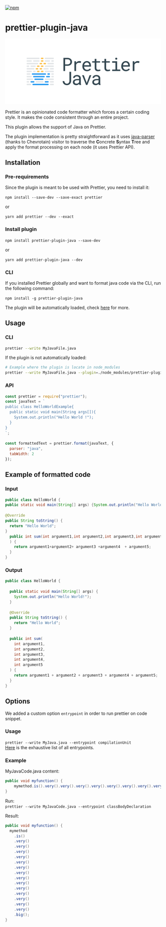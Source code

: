 [![npm](https://img.shields.io/npm/v/prettier-plugin-java.svg)](https://www.npmjs.com/package/prettier-plugin-java)

# prettier-plugin-java

![Prettier Java Banner](https://raw.githubusercontent.com/jhipster/prettier-java/master/logo/prettier-java-banner-light.svg)

Prettier is an opinionated code formatter which forces a certain coding style. It makes the code consistent through an entire project.

This plugin allows the support of Java on Prettier.

The plugin implementation is pretty straightforward as it uses [java-parser](../java-parser) (thanks to Chevrotain) visitor to traverse the **C**oncrete **S**yntax **T**ree and apply the format processing on each node (it uses Prettier API).

## Installation

### Pre-requirements

Since the plugin is meant to be used with Prettier, you need to install it:

`npm install --save-dev --save-exact prettier`

or

`yarn add prettier --dev --exact`

### Install plugin

`npm install prettier-plugin-java --save-dev`

or

`yarn add prettier-plugin-java --dev`

### CLI

If you installed Prettier globally and want to format java code via the CLI, run the following command:

`npm install -g prettier-plugin-java`

The plugin will be automatically loaded, check [here](https://prettier.io/docs/en/plugins.html#using-plugins) for more.

## Usage

### CLI

```bash
prettier --write MyJavaFile.java
```

If the plugin is not automatically loaded:

```bash
# Example where the plugin is locate in node_modules
prettier --write MyJavaFile.java --plugin=./node_modules/prettier-plugin-java
```

### API

```javascript
const prettier = require("prettier");
const javaText = `
public class HelloWorldExample{
  public static void main(String args[]){
    System.out.println("Hello World !");
  }
}
`;

const formattedText = prettier.format(javaText, {
  parser: "java",
  tabWidth: 2
});
```

## Example of formatted code

### Input

```java
public class HelloWorld {
public static void main(String[] args) {System.out.println("Hello World!");;;;;}

@Override
public String toString() {
  return "Hello World";
}
  public int sum(int argument1,int argument2,int argument3,int argument4,int argument5
  ) {
    return argument1+argument2+ argument3 +argument4  + argument5;
  }
}
```

### Output

```java
public class HelloWorld {

  public static void main(String[] args) {
    System.out.println("Hello World!");
  }

  @Override
  public String toString() {
    return "Hello World";
  }

  public int sum(
    int argument1,
    int argument2,
    int argument3,
    int argument4,
    int argument5
  ) {
    return argument1 + argument2 + argument3 + argument4 + argument5;
  }
}
```

## Options
We added a custom option ```entrypoint``` in order to run prettier on code snippet.

### Usage
```prettier --write MyJava.java --entrypoint compilationUnit``` \
[Here](https://github.com/jhipster/prettier-java/blob/main/packages/prettier-plugin-java/src/options.js) is the exhaustive list of all entrypoints.

### Example
MyJavaCode.java content:
```java
public void myfunction() {
    mymethod.is().very().very().very().very().very().very().very().very().very().very().very().very().very().very().big();
}
```

Run: \
```prettier --write MyJavaCode.java --entrypoint classBodyDeclaration```

Result:
```java
public void myfunction() {
  mymethod
    .is()
    .very()
    .very()
    .very()
    .very()
    .very()
    .very()
    .very()
    .very()
    .very()
    .very()
    .very()
    .very()
    .very()
    .very()
    .big();
}
```
